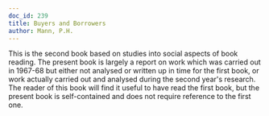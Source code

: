 ```yaml
---
doc_id: 239
title: Buyers and Borrowers
author: Mann, P.H.
---
```


This is the second book based on studies into social aspects 
of book reading.
  The present book is largely a report on work which was
carried out in 1967-68 but either not analysed or written
up in time for the first book, or work actually carried out
and analysed during the second year's research.  The reader
of this book will find it useful to have read the first book,
but the present book is self-contained and does not require
reference to the first one.